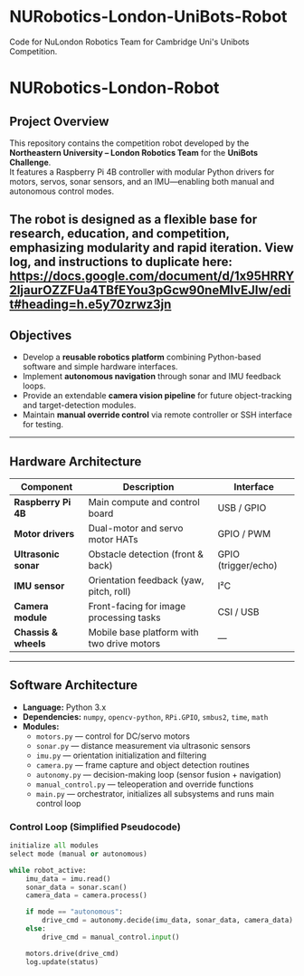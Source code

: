 # NURobotics-London-UniBots-Robot
Code for NuLondon Robotics Team for Cambridge Uni's Unibots Competition.

# NURobotics-London-Robot

## Project Overview  
This repository contains the competition robot developed by the **Northeastern University – London Robotics Team** for the **UniBots Challenge**.  
It features a Raspberry Pi 4B controller with modular Python drivers for motors, servos, sonar sensors, and an IMU—enabling both manual and autonomous control modes.  

The robot is designed as a flexible base for research, education, and competition, emphasizing modularity and rapid iteration. View log, and instructions to duplicate here:
[https://docs.google.com/document/d/1x95HRRY2IjaurOZZFUa4TBfEYou3pGcw90neMIvEJIw/edit#heading=h.e5y70zrwz3jn
](https://docs.google.com/document/d/1x95HRRY2IjaurOZZFUa4TBfEYou3pGcw90neMIvEJIw/edit?usp=sharing)
---

## Objectives  
- Develop a **reusable robotics platform** combining Python-based software and simple hardware interfaces.  
- Implement **autonomous navigation** through sonar and IMU feedback loops.  
- Provide an extendable **camera vision pipeline** for future object-tracking and target-detection modules.  
- Maintain **manual override control** via remote controller or SSH interface for testing.

---

## Hardware Architecture  

| Component        | Description                                  | Interface              |
|------------------|----------------------------------------------|------------------------|
| **Raspberry Pi 4B** | Main compute and control board               | USB / GPIO             |
| **Motor drivers**   | Dual-motor and servo motor HATs             | GPIO / PWM             |
| **Ultrasonic sonar** | Obstacle detection (front & back)           | GPIO (trigger/echo)    |
| **IMU sensor**      | Orientation feedback (yaw, pitch, roll)     | I²C                    |
| **Camera module**   | Front-facing for image processing tasks     | CSI / USB              |
| **Chassis & wheels**| Mobile base platform with two drive motors  | —                      |

---

## Software Architecture  

- **Language:** Python 3.x  
- **Dependencies:** `numpy`, `opencv-python`, `RPi.GPIO`, `smbus2`, `time`, `math`  
- **Modules:**
  - `motors.py` — control for DC/servo motors  
  - `sonar.py` — distance measurement via ultrasonic sensors  
  - `imu.py` — orientation initialization and filtering  
  - `camera.py` — frame capture and object detection routines  
  - `autonomy.py` — decision-making loop (sensor fusion + navigation)  
  - `manual_control.py` — teleoperation and override functions  
  - `main.py` — orchestrator, initializes all subsystems and runs main control loop  

### Control Loop (Simplified Pseudocode)
```python
initialize all modules
select mode (manual or autonomous)

while robot_active:
    imu_data = imu.read()
    sonar_data = sonar.scan()
    camera_data = camera.process()

    if mode == "autonomous":
        drive_cmd = autonomy.decide(imu_data, sonar_data, camera_data)
    else:
        drive_cmd = manual_control.input()

    motors.drive(drive_cmd)
    log.update(status)


